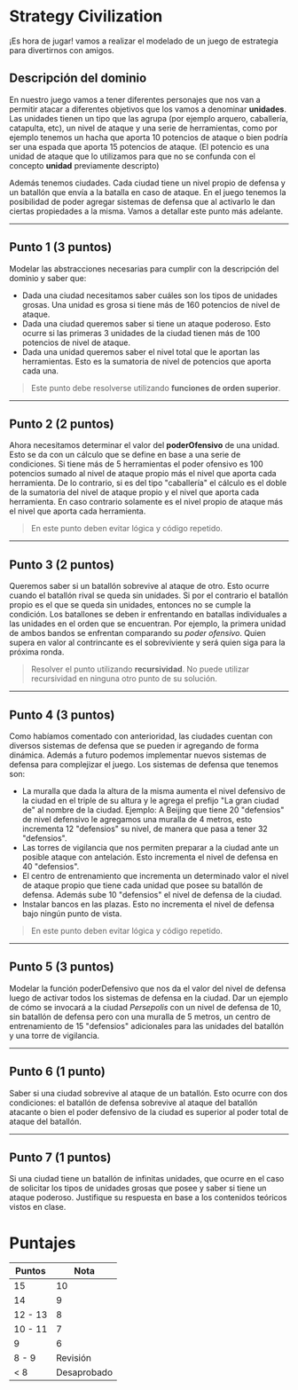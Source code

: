 # Strategy Civilization

¡Es hora de jugar! vamos a realizar el modelado de un juego de estrategia para divertirnos con amigos. 

## Descripción del dominio

En nuestro juego vamos a tener diferentes personajes que nos van a permitir atacar a diferentes objetivos que los vamos a denominar **unidades**. Las unidades tienen un tipo que las agrupa (por ejemplo arquero, caballería, catapulta, etc), un nivel de ataque y una serie de herramientas, como por ejemplo tenemos un hacha que aporta 10 potencios de ataque o bien podría ser una espada que aporta 15 potencios de ataque. (El potencio es una unidad de ataque que lo utilizamos para que no se confunda con el concepto **unidad** previamente descripto)

Además tenemos ciudades. Cada ciudad tiene un nivel propio de defensa y un batallón que envía a la batalla en caso de ataque. En el juego tenemos la posibilidad de poder agregar sistemas de defensa que al activarlo le dan ciertas propiedades a la misma. Vamos a detallar este punto más adelante.

---------------
## Punto 1 (3 puntos)

Modelar las abstracciones necesarias para cumplir con la descripción del dominio y saber que: 

- Dada una ciudad necesitamos saber cuáles son los tipos de unidades grosas. Una unidad es grosa si tiene más de 160 potencios de nivel de ataque. 
- Dada una ciudad queremos saber si tiene un ataque poderoso. Esto ocurre si las primeras 3 unidades de la ciudad tienen más de 100 potencios de nivel de ataque. 
- Dada una unidad queremos saber el nivel total que le aportan las herramientas. Esto es la sumatoria de nivel de potencios que aporta cada una.

> Este punto debe resolverse utilizando **funciones de orden superior**.
---------------
## Punto 2 (2 puntos)

Ahora necesitamos determinar el valor del **poderOfensivo** de una unidad. Esto se da con un cálculo que se define en base a una serie de condiciones. Si tiene más de 5 herramientas el poder ofensivo es 100 potencios sumado al nivel de ataque propio más el nivel que aporta cada herramienta. De lo contrario, si es del tipo "caballería" el cálculo es el doble de la sumatoria del nivel de ataque propio y el nivel que aporta cada herramienta. En caso contrario solamente es el nivel propio de ataque más el nivel que aporta cada herramienta. 

> En este punto deben evitar lógica y código repetido.
---------------
## Punto 3 (2 puntos)

Queremos saber si un batallón sobrevive al ataque de otro. Esto ocurre cuando el batallón rival se queda sin unidades. Si por el contrario el batallón propio es el que se queda sin unidades, entonces no se cumple la condición. Los batallones se deben ir enfrentando en batallas individuales a las unidades en el orden que se encuentran. Por ejemplo, la primera unidad de ambos bandos se enfrentan comparando su *poder ofensivo*. Quien supera en valor al contrincante es el sobreviviente y será quien siga para la próxima ronda.

> Resolver el punto utilizando **recursividad**. No puede utilizar recursividad en ninguna otro punto de su solución.

---------------
## Punto 4 (3 puntos)

Como habíamos comentado con anterioridad, las ciudades cuentan con diversos sistemas de defensa que se pueden ir agregando de forma dinámica. Además a futuro podemos implementar nuevos sistemas de defensa para complejizar el juego. Los sistemas de defensa que tenemos son:

- La muralla que dada la altura de la misma aumenta el nivel defensivo de la ciudad en el triple de su altura y le agrega el prefijo "La gran ciudad de" al nombre de la ciudad. Ejemplo: A Beijing que tiene 20 "defensios" de nivel defensivo le agregamos una muralla de 4 metros, esto incrementa 12 "defensios" su nivel, de manera que pasa a tener 32 "defensios".
- Las torres de vigilancia que nos permiten preparar a la ciudad ante un posible ataque con antelación. Esto incrementa el nivel de defensa en 40 "defensios". 
- El centro de entrenamiento que incrementa un determinado valor el nivel de ataque propio que tiene cada unidad que posee su batallón de defensa. Además sube 10 "defensios" el nivel de defensa de la ciudad. 
- Instalar bancos en las plazas. Esto no incrementa el nivel de defensa bajo ningún punto de vista.

> En este punto deben evitar lógica y código repetido.

---------------
## Punto 5 (3 puntos)

Modelar la función poderDefensivo que nos da el valor del nivel de defensa luego de activar todos los sistemas de defensa en la ciudad. Dar un ejemplo de cómo se invocará a la ciudad *Persepolis* con un nivel de defensa de 10, sin batallón de defensa pero con una muralla de 5 metros, un centro de entrenamiento de 15 "defensios" adicionales para las unidades del batallón y una torre de vigilancia.

---------------
## Punto 6 (1 punto)

Saber si una ciudad sobrevive al ataque de un batallón. Esto ocurre con dos condiciones: el batallón de defensa sobrevive al ataque del batallón atacante o bien el poder defensivo de la ciudad es superior al poder total de ataque del batallón.

---------------
## Punto 7 (1 puntos)

Si una ciudad tiene un batallón de infinitas unidades, que ocurre en el caso de solicitar los tipos de unidades grosas que posee y saber si tiene un ataque poderoso. Justifique su respuesta en base a los contenidos teóricos vistos en clase. 

# Puntajes

Puntos | Nota
------ | -----
15 | 10
14 | 9
12 - 13 | 8
10 - 11 | 7
9 | 6
8 - 9 | Revisión
< 8 | Desaprobado

